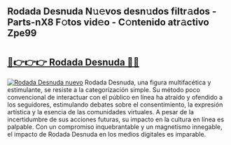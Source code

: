 ## Rodada Desnuda N𝚞𝚎vos desn𝚞dos filtr𝚊dos - Parts-nX8 F𝚘tos vid𝚎o - C𝚘ntenido atr𝚊ctivo Zpe99

# <h2><a href="http://mb8j8kw.tromn.icu/?c=Rodada+Desnuda">🔗👉👉👉 Rodada Desnuda 🔗🔗</a></h2>

[![Rodada Desnuda nuevo](https://i.imgur.com/pEAQMta.gif)](http://mb8j8kw.tromn.icu/?c=Rodada+Desnuda)
Rodada Desnuda, una figura multifacética y estimulante, se resiste a la categorización simple. Su método poco convencional de interactuar con el público en línea ha atraído y ofendido a los seguidores, estimulando debates sobre el consentimiento, la expresión artística y la esencia de las comunidades virtuales. A pesar de la incertidumbre de sus acciones futuras, su impacto en la cultura en línea es palpable. Con un compromiso inquebrantable y un magnetismo innegable, el impacto de Rodada Desnuda en los medios digitales es imparable.
